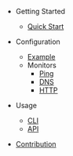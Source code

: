 * Getting Started
  * [Quick Start](guide.md)

* Configuration
  * [Example](configuration.md)
  * Monitors
    * [Ping](monitors/ping.md)
    * [DNS](monitors/dns.md)
    * [HTTP](monitors/http.md)

* Usage
  * [CLI](cli.md)
  * [API](api.md)

* [Contribution](contribution.md)
